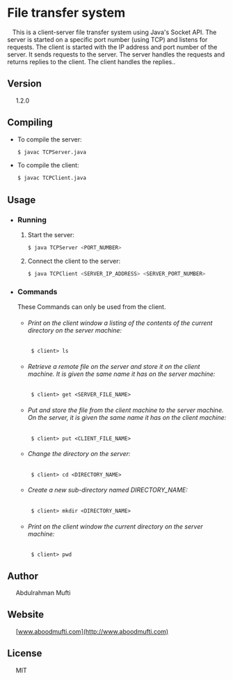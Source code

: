 # File transfer system 
&nbsp;&nbsp;&nbsp;This is a client-server file transfer system using Java's Socket API. The
server is started on a specific port number (using TCP) and
listens for requests. The client is started with the IP address and port number of the server. It sends requests to the server. The server handles the requests and returns replies to the client. The client handles the replies..

## Version
&nbsp;&nbsp;&nbsp;&nbsp; 1.2.0

## Compiling
- To compile the server: 
  
  ```sh
  $ javac TCPServer.java 
  ```
- To compile the client: 
  
  ```sh
  $ javac TCPClient.java 
  ```


## Usage
- ### Running
  1. Start the server: 

     ```sh
     $ java TCPServer <PORT_NUMBER> 
     ```
  2. Connect the client to the server:
  
     ```sh
     $ java TCPClient <SERVER_IP_ADDRESS> <SERVER_PORT_NUMBER> 
     ``` 

- ### Commands 
  These Commands can only be used from the client.
  - ###### Print on the client window a listing of the contents of the current directory on the server machine:

    ``` $ client> ls``` 
  - ###### Retrieve a remote file on the server and store it on the client machine. It is given the same name it has on the server machine:

     ``` $ client> get <SERVER_FILE_NAME>``` 
  - ###### Put and store the file from the client machine to the server machine. On the server, it is given the same name it has on the client machine:
 
    ``` $ client> put <CLIENT_FILE_NAME>```   
  - ###### Change the directory on the server:
 
    ``` $ client> cd <DIRECTORY_NAME>```  
  - ###### Create a new sub-directory named DIRECTORY_NAME:
 
    ``` $ client> mkdir <DIRECTORY_NAME>```
  - ###### Print on the client window the current directory on the server machine:

    ``` $ client> pwd``` 


## Author
&nbsp;&nbsp;&nbsp;&nbsp; Abdulrahman Mufti

## Website
&nbsp;&nbsp;&nbsp;&nbsp; [www.aboodmufti.com](http://www.aboodmufti.com)

## License

&nbsp;&nbsp;&nbsp;&nbsp; MIT



